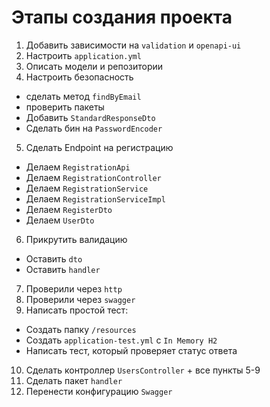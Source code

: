 # Этапы создания проекта
1. Добавить зависимости на `validation` и `openapi-ui`
2. Настроить `application.yml`
3. Описать модели и репозитории
4. Настроить безопасность
  - сделать метод `findByEmail`
  - проверить пакеты
  - Добавить `StandardResponseDto`
  - Сделать бин на `PasswordEncoder`
5. Сделать Endpoint на регистрацию
  - Делаем `RegistrationApi`
  - Делаем `RegistrationController`
  - Делаем `RegistrationService`
  - Делаем `RegistrationServiceImpl`
  - Делаем `RegisterDto`
  - Делаем `UserDto`
6. Прикрутить валидацию
  - Оставить `dto`
  - Оставить `handler`
7. Проверили через `http`
8. Проверили через `swagger`
9. Написать простой тест:
  - Создать папку `/resources`
  - Создать `application-test.yml` с `In Memory H2`
  - Написать тест, который проверяет статус ответа
10. Сделать контроллер `UsersController` + все пункты 5-9
11. Сделать пакет `handler`
12. Перенести конфигурацию `Swagger`
